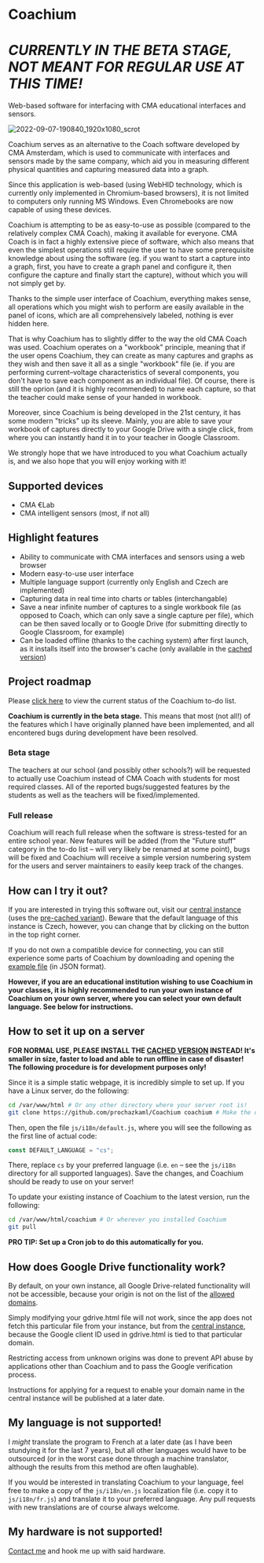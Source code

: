 # Coachium

# _CURRENTLY IN THE BETA STAGE, NOT MEANT FOR REGULAR USE AT THIS TIME!_

Web-based software for interfacing with CMA educational interfaces and sensors.

![2022-09-07-190840_1920x1080_scrot](https://user-images.githubusercontent.com/41787099/188938656-32e9887d-f4c1-43f7-8c7e-41070e07d3a0.png)

Coachium serves as an alternative to the Coach software developed by CMA Amsterdam, which is used to communicate with interfaces and sensors made by the same company, which aid you in measuring different physical quantities and capturing measured data into a graph.

Since this application is web-based (using WebHID technology, which is currently only implemented in Chromium-based browsers), it is not limited to computers only running MS Windows. Even Chromebooks are now capable of using these devices.

Coachium is attempting to be as easy-to-use as possible (compared to the relatively complex CMA Coach), making it available for everyone. CMA Coach is in fact a highly extensive piece of software, which also means that even the simplest operations still require the user to have some prerequisite knowledge about using the software (eg. if you want to start a capture into a graph, first, you have to create a graph panel and configure it, then configure the capture and finally start the capture), without which you will not simply get by.

Thanks to the simple user interface of Coachium, everything makes sense, all operations which you might wish to perform are easily available in the panel of icons, which are all comprehensively labeled, nothing is ever hidden here.

That is why Coachium has to slightly differ to the way the old CMA Coach was used. Coachium operates on a "workbook" principle, meaning that if the user opens Coachium, they can create as many captures and graphs as they wish and then save it all as a single "workbook" file (ie. if you are performing current–voltage characteristics of several components, you don't have to save each component as an individual file). Of course, there is still the oprion (and it is highly recommended) to name each capture, so that the teacher could make sense of your handed in workbook.

Moreover, since Coachium is being developed in the 21st century, it has some modern "tricks" up its sleeve. Mainly, you are able to save your workbook of captures directly to your Google Drive with a single click, from where you can instantly hand it in to your teacher in Google Classroom.

We strongly hope that we have introduced to you what Coachium actually is, and we also hope that you will enjoy working with it!

## Supported devices

- CMA €Lab
- CMA intelligent sensors (most, if not all)

## Highlight features

- Ability to communicate with CMA interfaces and sensors using a web browser
- Modern easy-to-use user interface
- Multiple language support (currently only English and Czech are implemented)
- Capturing data in real time into charts or tables (interchangable)
- Save a near infinite number of captures to a single workbook file (as opposed to Coach, which can only save a single capture per file), which can be then saved locally or to Google Drive (for submitting directly to Google Classroom, for example)
- Can be loaded offline (thanks to the caching system) after first launch, as it installs itself into the browser's cache (only available in the [cached version](https://github.com/prochazkaml/CoachiumCached))

## Project roadmap

Please [click here](https://github.com/prochazkaml/Coachium/blob/master/todo) to view the current status of the Coachium to-do list.

**Coachium is currently in the beta stage.** This means that most (not all!) of the features which I have originally planned have been implemented, and all encontered bugs during development have been resolved.

### Beta stage

The teachers at our school (and possibly other schools?) will be requested to actually use Coachium instead of CMA Coach with students for most required classes. All of the reported bugs/suggested features by the students as well as the teachers will be fixed/implemented.

### Full release

Coachium will reach full release when the software is stress-tested for an entire school year. New features will be added (from the "Future stuff" category in the to-do list – will very likely be renamed at some point), bugs will be fixed and Coachium will receive a simple version numbering system for the users and server maintainers to easily keep track of the changes.

## How can I try it out?

If you are interested in trying this software out, visit our [central instance](https://coachium.prochazka.ml/) (uses the [pre-cached variant](https://github.com/prochazkaml/CoachiumCached)). Beware that the default language of this instance is Czech, however, you can change that by clicking on the button in the top right corner.

If you do not own a compatible device for connecting, you can still experience some parts of Coachium by downloading and opening the [example file](https://github.com/prochazkaml/Coachium/blob/master/test.coachium) (in JSON format).

**However, if you are an educational institution wishing to use Coachium in your classes, it is highly recommended to run your own instance of Coachium on your own server, where you can select your own default language. See below for instructions.**

## How to set it up on a server

**FOR NORMAL USE, PLEASE INSTALL THE [CACHED VERSION](https://github.com/prochazkaml/CoachiumCached) INSTEAD! It's smaller in size, faster to load and able to run offline in case of disaster! The following procedure is for development purposes only!**

Since it is a simple static webpage, it is incredibly simple to set up. If you have a Linux server, do the following:

```bash
cd /var/www/html # Or any other directory where your server root is!
git clone https://github.com/prochazkaml/Coachium coachium # Make the downloaded repo lower-case
```

Then, open the file `js/i18n/default.js`, where you will see the following as the first line of actual code:

```js
const DEFAULT_LANGUAGE = "cs";
```

There, replace `cs` by your preferred language (i.e. `en` – see the `js/i18n` directory for all supported languages). Save the changes, and Coachium should be ready to use on your server!

To update your existing instance of Coachium to the latest version, run the following:

```bash
cd /var/www/html/coachium # Or wherever you installed Coachium
git pull
```

**PRO TIP: Set up a Cron job to do this automatically for you.**

## How does Google Drive functionality work?

By default, on your own instance, all Google Drive-related functionality will not be accessible, because your origin is not on the list of the [allowed domains](https://github.com/prochazkaml/Coachium/blob/master/gdrive.html#L8).

Simply modifying your gdrive.html file will not work, since the app does not fetch this particular file from your instance, but from the [central instance](https://coachium.prochazka.ml/), because the Google client ID used in gdrive.html is tied to that particular domain.

Restricting access from unknown origins was done to prevent API abuse by applications other than Coachium and to pass the Google verification process.

Instructions for applying for a request to enable your domain name in the central instance will be published at a later date.

## My language is not supported!

I _might_ translate the program to French at a later date (as I have been stundying it for the last 7 years), but all other languages would have to be outsourced (or in the worst case done through a machine translator, although the results from this method are often laughable).

If you would be interested in translating Coachium to your language, feel free to make a copy of the `js/i18n/en.js` localization file (i.e. copy it to `js/i18n/fr.js`) and translate it to your preferred language. Any pull requests with new translations are of course always welcome.

## My hardware is not supported!

[Contact me](mailto:michal@prochazka.ml) and hook me up with said hardware.
